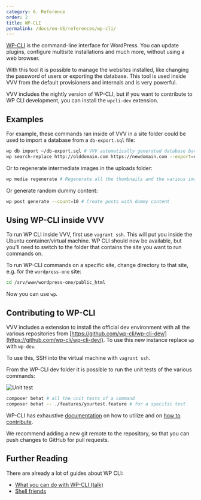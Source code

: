 ```yaml
---
category: 6. Reference
order: 2
title: WP-CLI
permalink: /docs/en-US/references/wp-cli/
---
```


[WP-CLI](https://wp-cli.org/) is the command-line interface for WordPress. You can update plugins, configure multisite installations and much more, without using a web browser.

With this tool it is possible to manage the websites installed, like changing the password of users or exporting the database. This tool is used inside VVV from the default provisioners and internals and is very powerful.

VVV includes the nightly version of WP-CLI, but if you want to contribute to WP CLI development, you can install the `wpcli-dev` extension.

## Examples

For example, these commands ran inside of VVV in a site folder could be used to import a database from a `db-export.sql` file:
```sh
wp db import ~/db-export.sql # VVV automatically generated database backups on halt
wp search-replace http://olddomain.com https://newdomain.com --export=newdb.sql --all-tables # Generate a dump with the url replaced
```

Or to regenerate intermediate images in the uploads folder:

```sh
wp media regenerate # Regenerate all the thumbnails and the various images
```

Or generate random dummy content:

```sh
wp post generate --count=10 # Create posts with dummy content
```


## Using WP-CLI inside VVV

To run WP CLI inside VVV, first use `vagrant ssh`. This will put you inside the Ubuntu container/virtual machine. WP CLI should now be available, but you'll need to switch to the folder that contains the site you want to run commands on.

To run WP-CLI commands on a specific site, change directory to that site, e.g. for the `wordpress-one` site:

 ```sh
 cd /srv/www/wordpress-one/public_html
 ```
Now you can use `wp`.

## Contributing to WP-CLI

VVV includes a extension to install the official dev environment with all the various repositories from [https://github.com/wp-cli/wp-cli-dev/](https://github.com/wp-cli/wp-cli-dev/). To use this new instance replace `wp` with `wp-dev`.

To use this, SSH into the virtual machine with `vagrant ssh`.

From the WP-CLI dev folder it is possible to run the unit tests of the various commands:

![Unit test](https://user-images.githubusercontent.com/403283/66570851-b2c9a480-eb6e-11e9-8b8b-5242f687c07f.png)

```sh
composer behat # all the unit tests of a command
composer behat -- ./features/yourtest.feature # for a specific test
```

WP-CLI has exhaustive [documentation](https://make.wordpress.org/cli/handbook/) on how to utilize and on [how to contribute](https://make.wordpress.org/cli/handbook/contributing/).

We recommend adding a new git remote to the repository, so that you can push changes to GitHub for pull requests.

## Further Reading

There are already a lot of guides about WP CLI:

  * [What you can do with WP-CLI (talk)](http://mte90.tech/Talk-WPCLI/)
  * [Shell friends](https://make.wordpress.org/cli/handbook/shell-friends/)
